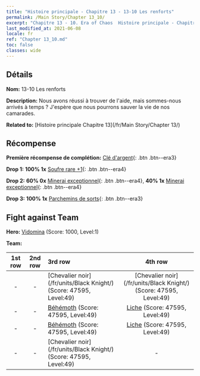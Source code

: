 ```yaml
---
title: "Histoire principale - Chapitre 13 - 13-10 Les renforts"
permalink: /Main Story/Chapter 13_10/
excerpt: "Chapitre 13 - 10. Era of Chaos  Histoire principale - Chapitre 13_10. 13-10 Les renforts"
last_modified_at: 2021-06-08
locale: fr
ref: "Chapter 13_10.md"
toc: false
classes: wide
---
```


## Détails

 **Nom:** 13-10 Les renforts

 **Description:** Nous avons réussi à trouver de l'aide, mais sommes-nous arrivés à temps ? J'espère que nous pourrons sauver la vie de nos camarades.

 **Related to:** [Histoire principale Chapitre 13](/fr/Main Story/Chapter 13/)

## Récompense

 **Première récompense de complétion:** [Clé d'argent](/ItemsFR/con_693/){: .btn .btn--era3}

 **Drop 1:** **100% 1x** [Soufre rare +1](/ItemsFR/mat_43/){: .btn .btn--era4}

 **Drop 2:** **60% 0x** [Minerai exceptionnel](/ItemsFR/mat_33/){: .btn .btn--era4}, **40% 1x** [Minerai exceptionnel](/ItemsFR/mat_33/){: .btn .btn--era4}

 **Drop 3:** **100% 1x** [Parchemins de sorts](/ItemsFR/con_694/){: .btn .btn--era3}


## Fight against Team
 **Hero:** [Vidomina](/fr/heroes/Vidomina/) (Score: 1000, Level:1)

 **Team:**


  | 1st row | 2nd row | 3rd row | 4th row |
  |:----:|:----:|:----|:----:|
  | - | - | [Chevalier noir](/fr/units/Black Knight/) (Score: 47595, Level:49)  | [Chevalier noir](/fr/units/Black Knight/) (Score: 47595, Level:49)  |
  | - | - | [Béhémoth](/fr/units/Behemoth/) (Score: 47595, Level:49)  | [Liche](/fr/units/Lich/) (Score: 47595, Level:49)  |
  | - | - | [Béhémoth](/fr/units/Behemoth/) (Score: 47595, Level:49)  | [Liche](/fr/units/Lich/) (Score: 47595, Level:49)  |
  | - | - | [Chevalier noir](/fr/units/Black Knight/) (Score: 47595, Level:49)  | - |


